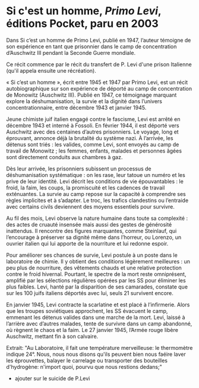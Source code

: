 # Si c'est un homme, _Primo Levi_, éditions Pocket, paru en 2003

Dans Si c’est un homme de Primo Levi, publié en 1947, l’auteur témoigne de son expérience en tant que prisonnier dans le camp de concentration d’Auschwitz III pendant la Seconde Guerre mondiale.

Ce récit commence par le récit du transfert de P. Levi d'une prison Italienne (qu'il appela ensuite une récréation).

« Si c’est un homme », écrit entre 1945 et 1947 par Primo Levi, est un récit autobiographique sur son expérience de déporté au camp de concentration de Monowitz (Auschwitz III). Publié en 1947, ce témoignage marquant explore la déshumanisation, la survie et la dignité dans l’univers concentrationnaire, entre décembre 1943 et janvier 1945.

Jeune chimiste juif italien engagé contre le fascisme, Levi est arrêté en décembre 1943 et interné à Fossoli. En février 1944, il est déporté vers Auschwitz avec des centaines d’autres prisonniers. Le voyage, long et éprouvant, annonce déjà la brutalité du système nazi. À l’arrivée, les détenus sont triés : les valides, comme Levi, sont envoyés au camp de travail de Monowitz ; les femmes, enfants, malades et personnes âgées sont directement conduits aux chambres à gaz.

Dès leur arrivée, les prisonniers subissent un processus de déshumanisation systématique : on les rase, leur tatoue un numéro et les prive de leur identité. Levi décrit les conditions de vie épouvantables : le froid, la faim, les coups, la promiscuité et les cadences de travail exténuantes. La survie au camp repose sur la capacité à comprendre ses règles implicites et à s’adapter. Le troc, les trafics clandestins ou l’entraide avec certains civils deviennent des moyens essentiels pour survivre.

Au fil des mois, Levi observe la nature humaine dans toute sa complexité : des actes de cruauté insensée mais aussi des gestes de générosité inattendus. Il rencontre des figures marquantes, comme Steinlauf, qui l’encourage à préserver sa dignité même dans l’horreur, ou Lorenzo, un ouvrier italien qui lui apporte de la nourriture et lui redonne espoir.

Pour améliorer ses chances de survie, Levi postule à un poste dans le laboratoire de chimie. Il y obtient des conditions légèrement meilleures : un peu plus de nourriture, des vêtements chauds et une relative protection contre le froid hivernal. Pourtant, le spectre de la mort reste omniprésent, amplifié par les sélections régulières opérées par les SS pour éliminer les plus faibles. Levi, hanté par la disparition de ses camarades, constate que sur les 100 juifs italiens déportés avec lui, seuls 21 survivent encore.

En janvier 1945, Levi contracte la scarlatine et est placé à l’infirmerie. Alors que les troupes soviétiques approchent, les SS évacuent le camp, emmenant les détenus valides dans une marche de la mort. Levi, laissé à l’arrière avec d’autres malades, tente de survivre dans un camp abandonné, où règnent le chaos et la faim. Le 27 janvier 1945, l’Armée rouge libère Auschwitz, mettant fin à son calvaire.

Extrait: "Au Laboratoire, il fait une température merveilleuse: le thermomètre indique 24°. Nous, nous nous disons qu'ils peuvent bien nous faéire laver les éprouvettes, balayer le carrelage ou transporter des bouteilles d'hydrogène: n'import quoi, pourvu que nous restions dedans;"

- ajouter sur le suicide de P.Levi
